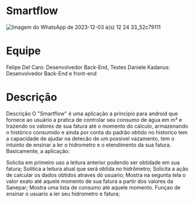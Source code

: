 # Smartflow

![Imagem do WhatsApp de 2023-12-03 à(s) 12 24 33_52c79111](https://github.com/FdcDelCaro/Smartflow/assets/121201811/64ff74bc-5480-46a1-9b2a-81af7c378f83)

# Equipe

Felipe Del Caro: Desenvolvedor Back-End, Testes 
Daniele Kadanus: Desenvolvedor Back-End e front-end

# Descrição

Descrição O "Smartflow" é uma aplicação a principio para android que fornece ao usuário a pratica de controlar seu consumo de água em m³ e trazendo os valores de sua fatura até o momento do calculo, armazenando o histórico consumido e ainda por conta do padrão obtido no historico tem a capacidade de ajudar na detecão de um possivel vazamento, tem o intuinto de ensinar a ler o hidrometro e o etendimento da sua fatura. Basicamente, a aplicação:

Solicita em primeiro uso a leitura anterior podendo ser obtidade em sua fatura; Solitica a leitura atual que será obtida no hidrômetro; Solicita a ação de calcular os dados obtidos atraves do usuario; Mostra na segunta tela o valor exato até aquele momento de sua fatura a partir dos valores da Sanepar; Mostra uma lista de consumo até aquele momento. Funçao de ensinar o usuario a ler seu hidrometro e fatura;
